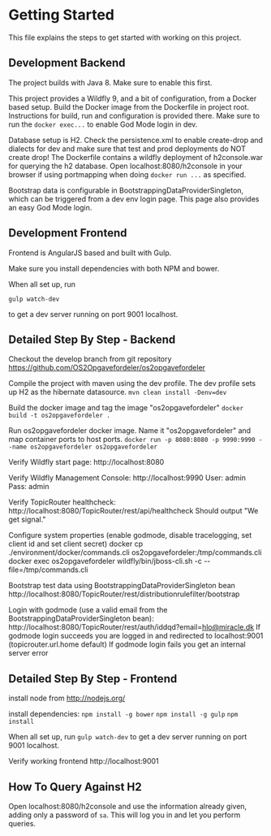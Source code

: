 Getting Started
===============
This file explains the steps to get started with working on this project.

Development Backend
-------------------
The project builds with Java 8. Make sure to enable this first.

This project provides a Wildfly 9, and a bit of configuration, from a Docker based setup. Build the Docker image from the Dockerfile in project root. Instructions for build, run and configuration is provided there.
Make sure to run the `docker exec...` to enable God Mode login in dev.
 
Database setup is H2. Check the persistence.xml to enable create-drop and dialects for dev and make sure that test and prod deployments do NOT create drop!
The Dockerfile contains a wildfly deployment of h2console.war for querying the h2 database. Open localhost:8080/h2console in your browser if using portmapping when doing `docker run ...` as specified.

Bootstrap data is configurable in BootstrappingDataProviderSingleton, which can be triggered from a dev env login page. This page also provides an easy God Mode login.

Development Frontend
--------------------
Frontend is AngularJS based and built with Gulp.

Make sure you install dependencies with both NPM and bower.

When all set up, run

`gulp watch-dev` 

to get a dev server running on port 9001 localhost.


Detailed Step By Step - Backend
-----
Checkout the develop branch from git repository https://github.com/OS2Opgavefordeler/os2opgavefordeler

Compile the project with maven using the dev profile. The dev profile sets up H2 as the hibernate datasource.
`mvn clean install -Denv=dev`

Build the docker image and tag the image "os2opgavefordeler"
`docker build -t os2opgavefordeler .`

Run os2opgavefordeler docker image. Name it "os2opgavefordeler" and map container ports to host ports.
`docker run -p 8080:8080 -p 9990:9990 --name os2opgavefordeler os2opgavefordeler`

Verify Wildfly start page:
http://localhost:8080

Verify Wildfly Management Console:
http://localhost:9990
User: admin
Pass: admin

Verify TopicRouter healthcheck:
http://localhost:8080/TopicRouter/rest/api/healthcheck
Should output "We get signal."

Configure system properties (enable godmode, disable tracelogging, set client id and set client secret)
docker cp ./environment/docker/commands.cli os2opgavefordeler:/tmp/commands.cli
docker exec os2opgavefordeler wildfly/bin/jboss-cli.sh -c --file=/tmp/commands.cli

Bootstrap test data using BootstrappingDataProviderSingleton bean
http://localhost:8080/TopicRouter/rest/distributionrulefilter/bootstrap

Login with godmode (use a valid email from the BootstrappingDataProviderSingleton bean):
http://localhost:8080/TopicRouter/rest/auth/iddqd?email=hlo@miracle.dk
If godmode login succeeds you are logged in and redirected to localhost:9001 (topicrouter.url.home default)
If godmode login fails you get an internal server error

Detailed Step By Step - Frontend
------
install node from http://nodejs.org/
 
install dependencies:
`npm install -g bower`
`npm install -g gulp`
`npm install`
 
When all set up, run
`gulp watch-dev`
to get a dev server running on port 9001 localhost.
 
Verify working frontend
http://localhost:9001

How To Query Against H2
------
Open localhost:8080/h2console and use the information already given, adding only a password of `sa`. This will log you in and let you perform queries.
